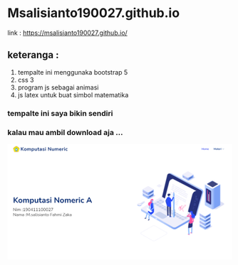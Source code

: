 # Msalisianto190027.github.io
link : https://msalisianto190027.github.io/

## keteranga :
1. tempalte ini menggunaka bootstrap 5
2. css 3
3. program js sebagai animasi
4. js latex untuk buat simbol matematika

### tempalte ini saya bikin sendiri 

### kalau mau ambil download aja ... 

![tampilan web](https://github.com/Msalisianto190027/Msalisianto190027.github.io/blob/main/tampilan.png)

